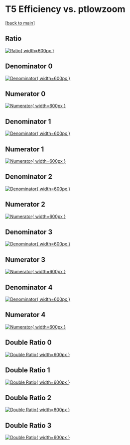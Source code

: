 # T5 Efficiency vs. ptlowzoom

[[back to main](./)]



## Ratio

[![Ratio](../mtv/var/T5_loweta_11_-1_eff_ptlowzoom.png){ width=600px }](../mtv/var/T5_loweta_11_-1_eff_ptlowzoom.pdf)

## Denominator 0

[![Denominator](../mtv/den/T5_loweta_11_-1_eff_ptlowzoom_den0.png){ width=600px }](../mtv/den/T5_loweta_11_-1_eff_ptlowzoom_den0.pdf)

## Numerator 0

[![Numerator](../mtv/num/T5_loweta_11_-1_eff_ptlowzoom_num0.png){ width=600px }](../mtv/num/T5_loweta_11_-1_eff_ptlowzoom_num0.pdf)

## Denominator 1

[![Denominator](../mtv/den/T5_loweta_11_-1_eff_ptlowzoom_den1.png){ width=600px }](../mtv/den/T5_loweta_11_-1_eff_ptlowzoom_den1.pdf)

## Numerator 1

[![Numerator](../mtv/num/T5_loweta_11_-1_eff_ptlowzoom_num1.png){ width=600px }](../mtv/num/T5_loweta_11_-1_eff_ptlowzoom_num1.pdf)

## Denominator 2

[![Denominator](../mtv/den/T5_loweta_11_-1_eff_ptlowzoom_den2.png){ width=600px }](../mtv/den/T5_loweta_11_-1_eff_ptlowzoom_den2.pdf)

## Numerator 2

[![Numerator](../mtv/num/T5_loweta_11_-1_eff_ptlowzoom_num2.png){ width=600px }](../mtv/num/T5_loweta_11_-1_eff_ptlowzoom_num2.pdf)

## Denominator 3

[![Denominator](../mtv/den/T5_loweta_11_-1_eff_ptlowzoom_den3.png){ width=600px }](../mtv/den/T5_loweta_11_-1_eff_ptlowzoom_den3.pdf)

## Numerator 3

[![Numerator](../mtv/num/T5_loweta_11_-1_eff_ptlowzoom_num3.png){ width=600px }](../mtv/num/T5_loweta_11_-1_eff_ptlowzoom_num3.pdf)

## Denominator 4

[![Denominator](../mtv/den/T5_loweta_11_-1_eff_ptlowzoom_den4.png){ width=600px }](../mtv/den/T5_loweta_11_-1_eff_ptlowzoom_den4.pdf)

## Numerator 4

[![Numerator](../mtv/num/T5_loweta_11_-1_eff_ptlowzoom_num4.png){ width=600px }](../mtv/num/T5_loweta_11_-1_eff_ptlowzoom_num4.pdf)

## Double Ratio 0

[![Double Ratio](../mtv/ratio/T5_loweta_11_-1_eff_ptlowzoom_ratio0.png){ width=600px }](../mtv/ratio/T5_loweta_11_-1_eff_ptlowzoom_ratio0.pdf)

## Double Ratio 1

[![Double Ratio](../mtv/ratio/T5_loweta_11_-1_eff_ptlowzoom_ratio1.png){ width=600px }](../mtv/ratio/T5_loweta_11_-1_eff_ptlowzoom_ratio1.pdf)

## Double Ratio 2

[![Double Ratio](../mtv/ratio/T5_loweta_11_-1_eff_ptlowzoom_ratio2.png){ width=600px }](../mtv/ratio/T5_loweta_11_-1_eff_ptlowzoom_ratio2.pdf)

## Double Ratio 3

[![Double Ratio](../mtv/ratio/T5_loweta_11_-1_eff_ptlowzoom_ratio3.png){ width=600px }](../mtv/ratio/T5_loweta_11_-1_eff_ptlowzoom_ratio3.pdf)

